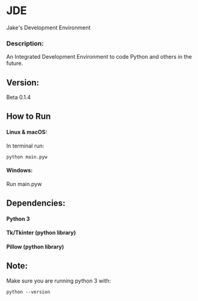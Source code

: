 # JDE
Jake's Development Environment

### Description:
An Integrated Development Environment to code Python and others in the future.

## Version:
Beta 0.1.4

## How to Run
#### Linux & macOS:
In terminal run:
```
python main.pyw
```

#### Windows:
Run main.pyw

## Dependencies:
#### Python 3
#### Tk/Tkinter (python library)
#### Pillow (python library)


## Note:
Make sure you are running python 3 with:
```
python --version
```